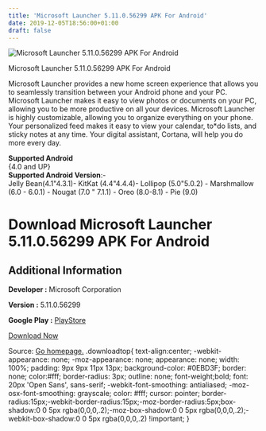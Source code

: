 ```yaml
---
title: 'Microsoft Launcher 5.11.0.56299 APK For Android'
date: 2019-12-05T18:56:00+01:00
draft: false
---
```


![Microsoft Launcher 5.11.0.56299 APK For Android](https://i0.wp.com/apkhome.net/wp-content/uploads/2019/12/Microsoft-Launcher-5.11.0.56299.png "Microsoft Launcher 5.11.0.56299 APK For Android")

  

Microsoft Launcher 5.11.0.56299 APK For Android

Microsoft Launcher provides a new home screen experience that allows you to seamlessly transition between your Android phone and your PC. Microsoft Launcher makes it easy to view photos or documents on your PC, allowing you to be more productive on all your devices. Microsoft Launcher is highly customizable, allowing you to organize everything on your phone. Your personalized feed makes it easy to view your calendar, to\*do lists, and sticky notes at any time. Your digital assistant, Cortana, will help you do more every day.

**Supported Android**  
{4.0 and UP}  
**Supported Android Version**:-  
Jelly Bean(4.1"4.3.1)- KitKat (4.4"4.4.4)- Lollipop (5.0"5.0.2) - Marshmallow (6.0 - 6.0.1) - Nougat (7.0 " 7.1.1) - Oreo (8.0-8.1) - Pie (9.0)

Download Microsoft Launcher 5.11.0.56299 APK For Android
========================================================

Additional Information
----------------------

**Developer :** Microsoft Corporation

**Version :** 5.11.0.56299

**Google Play :** [PlayStore](https://play.google.com/store/apps/details?id=com.microsoft.launcher)

  

[Download Now](https://store4app.co/post/microsoft-launcher-5-11-0-56299-apk-for-android_1575554378)

  
Source: [Go homepage.](https://store4app.co/post/microsoft-launcher-5-11-0-56299-apk-for-android_1575554378) .downloadtop{ text-align:center; -webkit-appearance: none; -moz-appearance: none; appearance: none; width: 100%; padding: 9px 9px 11px 13px; background-color: #0EBD3F; border: none; color:#fff; border-radius: 3px; outline: none; font-weight;bold; font: 20px 'Open Sans', sans-serif; -webkit-font-smoothing: antialiased; -moz-osx-font-smoothing: grayscale; color: #fff; cursor: pointer; border-radius:15px;-webkit-border-radius:15px;-moz-border-radius:5px;box-shadow:0 0 5px rgba(0,0,0,.2);-moz-box-shadow:0 0 5px rgba(0,0,0,.2);-webkit-box-shadow:0 0 5px rgba(0,0,0,.2) !important; }